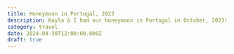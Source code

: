 ```yaml
---
title: Honeymoon in Portugal, 2023
description: Kayla & I had our honeymoon in Portugal in October, 2023!
category: travel
date: 2024-04-30T12:00:00.000Z
draft: true
---
```

